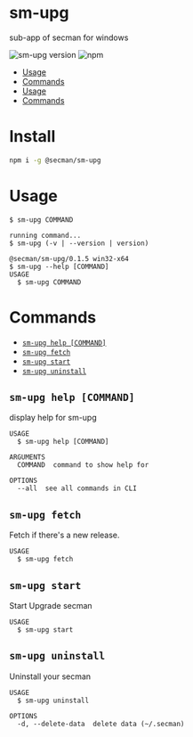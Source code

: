 sm-upg
======

sub-app of secman for windows

![sm-upg version](https://img.shields.io/npm/v/@secman/sm-upg?color=blue&label=version&logo=npm&style=flat-square)
![npm](https://img.shields.io/npm/dw/@secman/sm-upg?style=flat-square)

* [Usage](#usage)
* [Commands](#commands)
* [Usage](#usage)
* [Commands](#commands)

# Install

```bash
npm i -g @secman/sm-upg
```

# Usage
```sh-session
$ sm-upg COMMAND

running command...
$ sm-upg (-v | --version | version)

@secman/sm-upg/0.1.5 win32-x64
$ sm-upg --help [COMMAND]
USAGE
  $ sm-upg COMMAND
```

# Commands
* [`sm-upg help [COMMAND]`](#sm-upg-help-command)
* [`sm-upg fetch`](#sm-upg-fetch)
* [`sm-upg start`](#sm-upg-start)
* [`sm-upg uninstall`](#sm-upg-uninstall)

## `sm-upg help [COMMAND]`

display help for sm-upg

```
USAGE
  $ sm-upg help [COMMAND]

ARGUMENTS
  COMMAND  command to show help for

OPTIONS
  --all  see all commands in CLI
```

## `sm-upg fetch`

Fetch if there's a new release.

```
USAGE
  $ sm-upg fetch
```

## `sm-upg start`

Start Upgrade secman

```
USAGE
  $ sm-upg start
```

## `sm-upg uninstall`

Uninstall your secman

```
USAGE
  $ sm-upg uninstall

OPTIONS
  -d, --delete-data  delete data (~/.secman)
```
